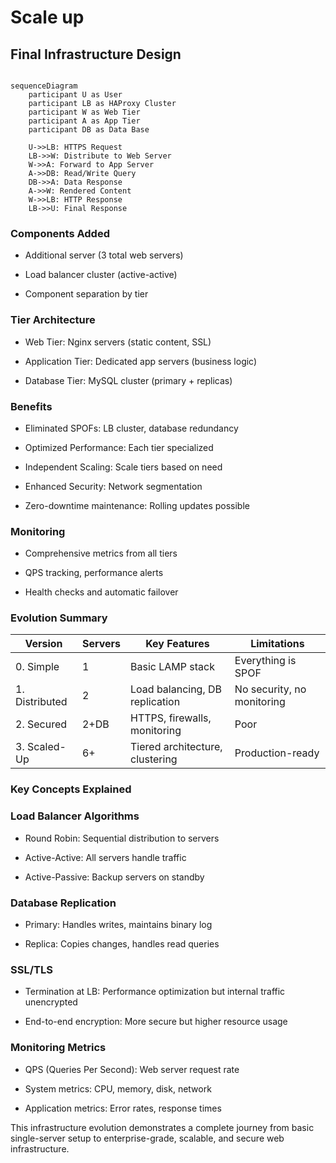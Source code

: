 # Scale up
## Final Infrastructure Design
````mermaid

sequenceDiagram
    participant U as User
    participant LB as HAProxy Cluster
    participant W as Web Tier
    participant A as App Tier
    participant DB as Data Base
    
    U->>LB: HTTPS Request
    LB->>W: Distribute to Web Server
    W->>A: Forward to App Server
    A->>DB: Read/Write Query
    DB->>A: Data Response
    A->>W: Rendered Content
    W->>LB: HTTP Response
    LB->>U: Final Response

````
### Components Added
- Additional server (3 total web servers)

- Load balancer cluster (active-active)

- Component separation by tier

### Tier Architecture
- Web Tier: Nginx servers (static content, SSL)

- Application Tier: Dedicated app servers (business logic)

- Database Tier: MySQL cluster (primary + replicas)

### Benefits
- Eliminated SPOFs: LB cluster, database redundancy

- Optimized Performance: Each tier specialized

- Independent Scaling: Scale tiers based on need

- Enhanced Security: Network segmentation

- Zero-downtime maintenance: Rolling updates possible

### Monitoring
- Comprehensive metrics from all tiers

- QPS tracking, performance alerts

- Health checks and automatic failover

### Evolution Summary
|Version	|Servers	|Key Features	|Limitations|
|-----------|-----------|---------------|-----------|
| 0. Simple	|1	|Basic LAMP stack|	Everything is SPOF|
|1. Distributed	|2	|Load balancing, DB replication|	No security, no monitoring|
|2. Secured	|2+DB	|HTTPS, firewalls, monitoring|	Poor |architecture, SSL termination issues|
|3. Scaled-Up|	6+	|Tiered architecture, clustering|	Production-ready|
### Key Concepts Explained
### Load Balancer Algorithms
- Round Robin: Sequential distribution to servers

- Active-Active: All servers handle traffic

- Active-Passive: Backup servers on standby

### Database Replication
- Primary: Handles writes, maintains binary log

- Replica: Copies changes, handles read queries

### SSL/TLS
- Termination at LB: Performance optimization but internal traffic unencrypted

- End-to-end encryption: More secure but higher resource usage

### Monitoring Metrics
- QPS (Queries Per Second): Web server request rate

- System metrics: CPU, memory, disk, network

- Application metrics: Error rates, response times

This infrastructure evolution demonstrates a complete journey from basic single-server setup to enterprise-grade, scalable, and secure web infrastructure.